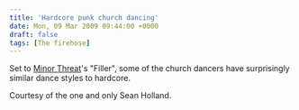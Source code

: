```yaml
---
title: 'Hardcore punk church dancing'
date: Mon, 09 Mar 2009 09:44:00 +0000
draft: false
tags: [The firehose]
---
```


Set to [Minor Threat](http://en.wikipedia.org/wiki/Minor_Threat)'s "Filler", some of the church dancers have surprisingly similar dance styles to hardcore.  
  
  
  
Courtesy of the one and only Sean Holland.